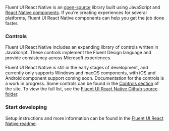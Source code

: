 Fluent UI React Native is an [open-source](https://github.com/microsoft/fluentui-react-native) library built using JavaScript and [React Native components](https://microsoft.github.io/react-native-windows/). If you’re creating experiences for several platforms, Fluent UI React Native components can help you get the job done faster.

### Controls

Fluent UI React Native includes an expanding library of controls written in JavaScript. These controls implement the Fluent Design language and provide consistency across Microsoft experiences.

Fluent UI React Native is still in the early stages of development, and currently only supports Windows and macOS components, with iOS and Android component support coming soon. Documentation for the controls is a work in progress. Some controls can be found in the <a href="#/controls/crossplatform">Controls section</a> of the site. To view the full list, see the [Fluent UI React Native Github source folder](https://github.com/microsoft/fluentui-react-native/tree/master/packages/components).

### Start developing

Setup instructions and more information can be found in the [Fluent UI React Native readme](https://github.com/microsoft/fluentui-react-native#fluentui-react-native).
